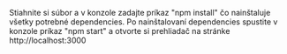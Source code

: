 Stiahnite si súbor a v konzole zadajte príkaz "npm install" čo nainštaluje všetky potrebné dependencies.
Po nainštalovaní dependencies spustite v konzole príkaz "npm start" a otvorte si prehliadač na stránke http://localhost:3000
